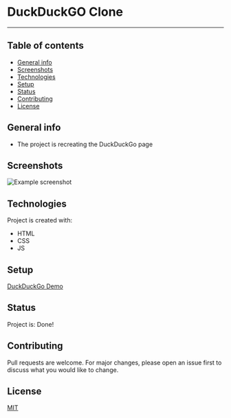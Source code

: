 # DuckDuckGO Clone
---


## Table of contents

* [General info](#general-info)
* [Screenshots](#screenshots)
* [Technologies](#technologies)
* [Setup](#setup)
* [Status](#status)
* [Contributing](#contributing)
* [License](#license)

## General info

- The project is recreating the DuckDuckGo page

## Screenshots

![Example screenshot](https://github.com/samirm00/duck-duck-clone/blob/main/images/readmePic.PNG)

## Technologies

Project is created with:

* HTML
* CSS
* JS

## Setup

[DuckDuckGo Demo](https://samirm00.github.io/duck-duck-clone/)

## Status


Project is: Done!  

## Contributing

Pull requests are welcome. For major changes, please open an issue first to discuss what you would like to change.

## License

[MIT](https://github.com/KrystynaMil/acme-web-design/blob/master/LICENSE)
